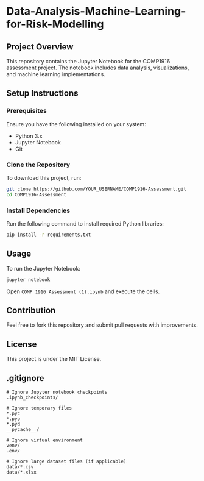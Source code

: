 # Data-Analysis-Machine-Learning-for-Risk-Modelling
## Project Overview
This repository contains the Jupyter Notebook for the COMP1916 assessment project. The notebook includes data analysis, visualizations, and machine learning implementations.

## Setup Instructions
### Prerequisites
Ensure you have the following installed on your system:
- Python 3.x
- Jupyter Notebook
- Git

### Clone the Repository
To download this project, run:
```sh
git clone https://github.com/YOUR_USERNAME/COMP1916-Assessment.git
cd COMP1916-Assessment
```

### Install Dependencies
Run the following command to install required Python libraries:
```sh
pip install -r requirements.txt
```

## Usage
To run the Jupyter Notebook:
```sh
jupyter notebook
```
Open `COMP 1916 Assessment (1).ipynb` and execute the cells.

## Contribution
Feel free to fork this repository and submit pull requests with improvements.

## License
This project is under the MIT License.

## .gitignore
```
# Ignore Jupyter notebook checkpoints
.ipynb_checkpoints/

# Ignore temporary files
*.pyc
*.pyo
*.pyd
__pycache__/

# Ignore virtual environment
venv/
.env/

# Ignore large dataset files (if applicable)
data/*.csv
data/*.xlsx
```
